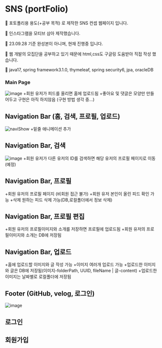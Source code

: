 # SNS (portFolio)
📌 포토폴리용 용도(+공부 목적) 로 제작한 SNS 컨셉 웹페이지 입니다.  

📌 인스타그램을 모티브 삼아 제작했습니다.  

📌 23.09.28 기준 완성본이 아니며, 현재 진행중 입니다.  

📌 웹 개발의 모집단을 공부하고 있기 때문에 html,css도 구글링 도움받아 직접 작성 했습니다.  


📍 java17, spring framework3.1.0, thymeleaf, spring security6, jpa, oracleDB

### Main Page
![image](https://github.com/lee-410/PRAC22/assets/58701102/95f39fd6-bd9a-4e22-a636-de41e3e89a22)
+회원 유저가 피드를 올리면 홈에 업로드됨
+좋아요 및 댓글은 모양만 만들어두고 구현은 아직 하지않음 (구현 방법 생각 중...)

## Navigation Bar (홈, 검색, 프로필, 업로드)
![naviShow](https://github.com/lee-410/PRAC22/assets/58701102/db696b7a-8bd3-4b91-a27c-9101c26f310d)
+밑줄 애니메이션 추가

## Navigation Bar, 검색 
![image](https://github.com/lee-410/PRAC22/assets/58701102/c07dbe55-e615-44db-84cc-9824933220b9)
+회원 유저가 다른 유저의 ID를 검색하면 해당 유저의 프로필 페이지로 이동 (예정)

## Navigation Bar, 프로필

+회원 유저의 프로필 페이지 (비회원 접근 불가)
+회원 유저 본인이 올린 피드 확인 가능
+삭제 원하는 피드 삭제 가능(DB,로컬폴더에서 정보 삭제)

## Navigation Bar, 프로필 편집

+회원 유저의 프로필이미지와 소개를 저장하면 프로필에 업로드됨
+회원 유저의 프로필이미지와 소개는 DB에 저장됨

## Navigation Bar, 업로드

+홈에 업로드할 이미지와 글 작성 가능
+이미지 여러개 업로드 가능
+업로드한 이미지와 글은 DB에 저장됨(이미지-folderPath, UUID, fileName | 글-content)
+업로드한 이미지는 날짜별로 로컬폴더에 저장됨

## Footer (GitHub, velog, 로그인)
![image](https://github.com/lee-410/PRAC22/assets/58701102/b7e69d2e-a8c5-42c1-a6b7-c35274c7b2cb)

## 로그인


## 회원가입



